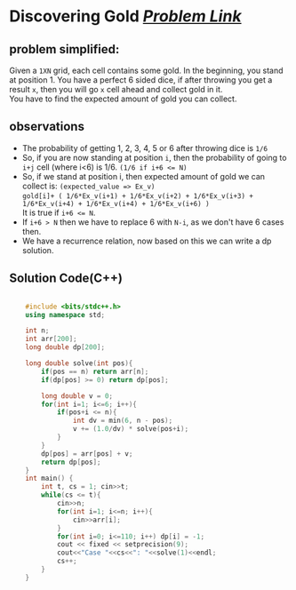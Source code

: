 # Discovering Gold [***Problem Link***](https://lightoj.com/problem/discovering-gold)

## problem simplified:
Given a `1XN` grid, each cell contains some gold. In the beginning, you stand at position 1. You have a perfect 6 sided dice, if after throwing you get a result `x`, then you will go `x` cell ahead and collect gold in it. </br>
You have to find the expected amount of gold you can collect.


## observations
- The probability  of getting 1, 2, 3, 4, 5 or 6 after throwing dice is `1/6`
- So, if you are now standing at position `i`, then the probability of going to `i+j` cell (where i<6) is 1/6.
    `(1/6 if i+6 <= N)`
- So, if we stand at position i, then expected amount of gold we can collect is: `(expected_value => Ex_v)` </br>
    `gold[i]+ ( 1/6*Ex_v(i+1) + 1/6*Ex_v(i+2) + 1/6*Ex_v(i+3) + 1/6*Ex_v(i+4) + 1/6*Ex_v(i+4) + 1/6*Ex_v(i+6) )` </br>
    It is true if `i+6 <= N`.
- If `i+6 > N` then we have to replace 6 with `N-i`, as we don't have 6 cases then.
- We have a recurrence relation, now based on this we can write a dp solution.
    
 



## **Solution Code(C++)**

```C++

    #include <bits/stdc++.h>
    using namespace std;

    int n; 
    int arr[200];
    long double dp[200];

    long double solve(int pos){
        if(pos == n) return arr[n];
        if(dp[pos] >= 0) return dp[pos];

        long double v = 0;
        for(int i=1; i<=6; i++){
            if(pos+i <= n){
                int dv = min(6, n - pos);
                v += (1.0/dv) * solve(pos+i);
            }
        }
        dp[pos] = arr[pos] + v;
        return dp[pos];
    }
    int main() {
        int t, cs = 1; cin>>t;
        while(cs <= t){
            cin>>n;
            for(int i=1; i<=n; i++){
                cin>>arr[i];
            }
            for(int i=0; i<=110; i++) dp[i] = -1;
            cout << fixed << setprecision(9);
            cout<<"Case "<<cs<<": "<<solve(1)<<endl;
            cs++;
        }
    }
    
```
